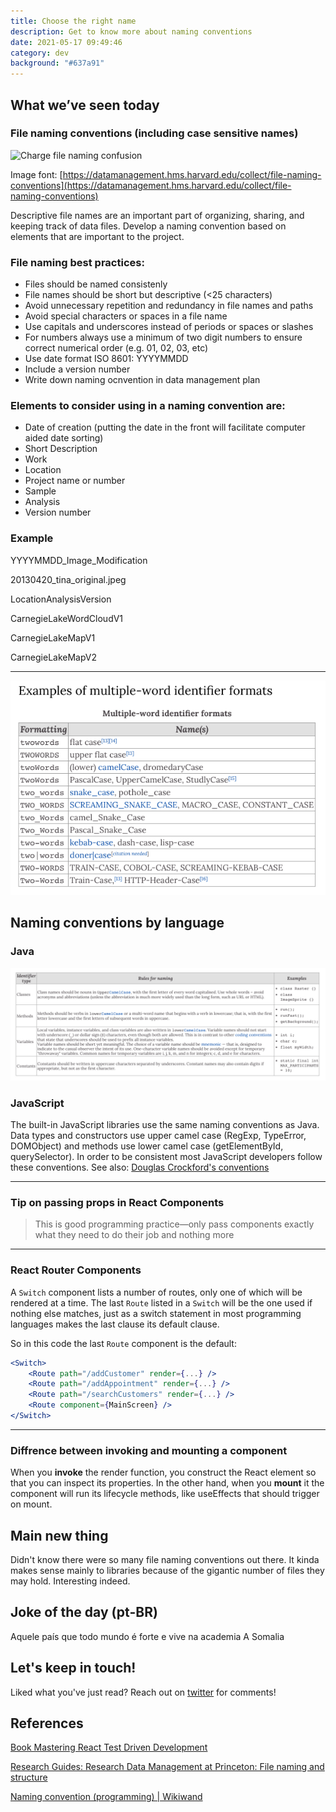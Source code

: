 ```yaml
---
title: Choose the right name
description: Get to know more about naming conventions
date: 2021-05-17 09:49:46
category: dev
background: "#637a91"
---
```


## What we’ve seen today

### File naming conventions (including case sensitive names)

<img src="https://imgs.xkcd.com/comics/documents.png" alt="Charge file naming confusion" width="300">

Image font: [https://datamanagement.hms.harvard.edu/collect/file-naming-conventions](https://datamanagement.hms.harvard.edu/collect/file-naming-conventions)

Descriptive file names are an important part of organizing, sharing, and keeping track of data files. Develop a naming convention based on elements that are important to the project.

### File naming best practices:

- Files should be named consistenly
- File names should be short but descriptive (<25 characters)
- Avoid unnecessary repetition and redundancy in file names and paths
- Avoid special characters or spaces in a file name
- Use capitals and underscores instead of periods or spaces or slashes
- For numbers always use a minimum of two digit numbers to ensure correct numerical order (e.g. 01, 02, 03, etc)
- Use date format ISO 8601: YYYYMMDD
- Include a version number
- Write down naming ocnvention in data management plan

### Elements to consider using in a naming convention are:

- Date of creation (putting the date in the front will facilitate computer aided date sorting)
- Short Description
- Work
- Location
- Project name or number
- Sample
- Analysis
- Version number

### Example

YYYYMMDD_Image_Modification

20130420_tina_original.jpeg

LocationAnalysisVersion

CarnegieLakeWordCloudV1

CarnegieLakeMapV1

CarnegieLakeMapV2

---

![Naming conventions](https://raw.githubusercontent.com/feantuns/personal-website/master/static/assets/img/naming-conventions.png)

## Naming conventions by language

### Java

![Naming conventions JAVA](https://raw.githubusercontent.com/feantuns/personal-website/master/static/assets/img/naming-conventions-java.png)

### JavaScript

The built-in JavaScript libraries use the same naming conventions as Java. Data types and constructors use upper camel case (RegExp, TypeError, DOMObject) and methods use lower camel case (getElementById, querySelector). In order to be consistent most JavaScript developers follow these conventions. See also: [Douglas Crockford's conventions](https://www.crockford.com/code.html)

---

### Tip on passing props in React Components

> This is good programming practice—only pass components exactly
> what they need to do their job and nothing more

---

### React Router Components

A `Switch` component lists a number of routes, only one of which will be rendered at a time. The last `Route` listed in a `Switch` will be the one used if nothing else matches, just as a switch statement in most programming languages makes the last clause its default clause.

So in this code the last `Route` component is the default:

```jsx
<Switch>
	<Route path="/addCustomer" render={...} />
	<Route path="/addAppointment" render={...} />
	<Route path="/searchCustomers" render={...} />
	<Route component={MainScreen} />
</Switch>
```

---

### Diffrence between invoking and mounting a component

When you **invoke** the render function, you construct the React element so that you can inspect its properties. In the other hand, when you **mount** it the component will run its lifecycle methods, like useEffects that should trigger on mount.

## Main new thing

Didn't know there were so many file naming conventions out there. It kinda makes sense mainly to libraries because of the gigantic number of files they may hold. Interesting indeed.

## Joke of the day (pt-BR)

Aquele país que todo mundo é forte e vive na academia
A Somalia

## Let's keep in touch!

Liked what you've just read? Reach out on <a class="twitter-share-button" href="https://twitter.com/intent/tweet?screen_name=feantuns" target="_blank">twitter</a> for comments!

## References

[Book Mastering React Test Driven Development](https://www.amazon.com.br/dp/B07RJCLX5C/ref=dp-kindle-redirect?_encoding=UTF8&btkr=1)

[Research Guides: Research Data Management at Princeton: File naming and structure](https://libguides.princeton.edu/c.php?g=102546&p=930626)

[](https://www.abdn.ac.uk/staffnet/documents/policy-zone-information-policies/File%20Naming%20Conventions%20July%202017.pdf)

[Naming convention (programming) | Wikiwand](<https://www.wikiwand.com/en/Naming_convention_(programming)>)
